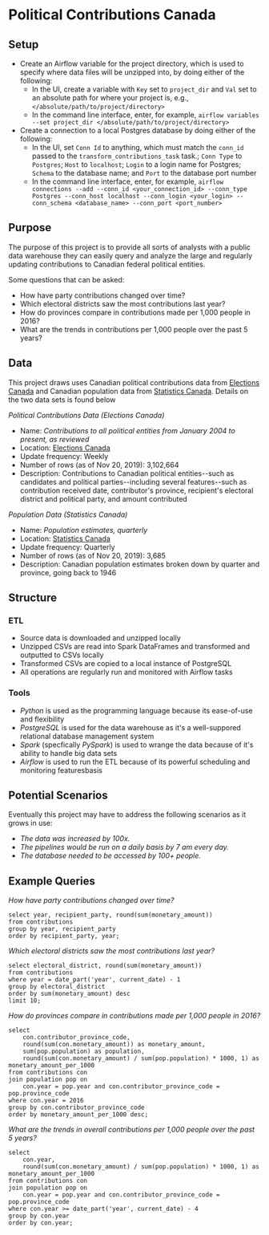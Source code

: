 # Political Contributions Canada

## Setup

* Create an Airflow variable for the project directory, which is used to specify where data files will be unzipped into, by doing either of the following:
    * In the UI, create a variable with `Key` set to `project_dir` and `Val` set to an absolute path for where your project is, e.g., `</absolute/path/to/project/directory>`
    * In the command line interface, enter, for example, `airflow variables --set project_dir </absolute/path/to/project/directory>`
* Create a connection to a local Postgres database by doing either of the following:
    * In the UI, set `Conn Id` to anything, which must match the `conn_id` passed to the `transform_contributions_task` task.; `Conn Type` to `Postgres`; `Host` to `localhost`; `Login` to a login name for Postgres; `Schema` to the database name; and `Port` to the database port number
    * In the command line interface, enter, for example, `airflow connections --add --conn_id <your_connection_id> --conn_type Postgres --conn_host localhost --conn_login <your_login> --conn_schema <database_name> --conn_port <port_number>`

## Purpose

The purpose of this project is to provide all sorts of analysts with a public
data warehouse they can easily query and analyze the large and regularly updating
contributions to Canadian federal political entities.

Some questions that can be asked:

* How have party contributions changed over time?
* Which electoral districts saw the most contributions last year?
* How do provinces compare in contributions made per 1,000 people in 2016?
* What are the trends in contributions per 1,000 people over the past 5 years?

## Data

This project draws uses Canadian political contributions data from
[Elections Canada](https://www.elections.ca/home.aspx) and Canadian population
data from [Statistics Canada](https://www.statcan.gc.ca/eng/start). Details on
the two data sets is found below

*Political Contributions Data (Elections Canada)*

* Name: _Contributions to all political entities from January 2004 to present, as reviewed_
* Location: [Elections Canada](https://www.elections.ca/content.aspx?section=fin&dir=oda&document=index&lang=e)
* Update frequency: Weekly
* Number of rows (as of Nov 20, 2019): 3,102,664
* Description: Contributions to Canadian political entities--such as candidates and political parties--including several features--such as contribution received date, contributor's province, recipient's electoral district and political party, and amount contributed

*Population Data (Statistics Canada)*

* Name: _Population estimates, quarterly_
* Location: [Statistics Canada](https://www150.statcan.gc.ca/t1/tbl1/en/tv.action?pid=1710000901)
* Update frequency: Quarterly
* Number of rows (as of Nov 20, 2019): 3,685
* Description: Canadian population estimates broken down by quarter and province, going back to 1946

## Structure

### ETL

* Source data is downloaded and unzipped locally
* Unzipped CSVs are read into Spark DataFrames and transformed and outputted to CSVs locally
* Transformed CSVs are copied to a local instance of PostgreSQL
* All operations are regularly run and monitored with Airflow tasks

### Tools

* *Python* is used as the programming language because its ease-of-use and flexibility
* *PostgreSQL* is used for the data warehouse as it's a well-suppored relational database management system
* *Spark* (specfically *PySpark*) is used to wrange the data because of it's ability to handle big data sets
* *Airflow* is used to run the ETL because of its powerful scheduling and monitoring featuresbasis

## Potential Scenarios

Eventually this project may have to address the following scenarios as it grows in use:

* *The data was increased by 100x.* 
* *The pipelines would be run on a daily basis by 7 am every day.* 
* *The database needed to be accessed by 100+ people.*

## Example Queries

*How have party contributions changed over time?*

```
select year, recipient_party, round(sum(monetary_amount))
from contributions
group by year, recipient_party
order by recipient_party, year;
```

*Which electoral districts saw the most contributions last year?*

```
select electoral_district, round(sum(monetary_amount))
from contributions
where year = date_part('year', current_date) - 1
group by electoral_district
order by sum(monetary_amount) desc
limit 10;
```

*How do provinces compare in contributions made per 1,000 people in 2016?*

```
select
    con.contributor_province_code,
    round(sum(con.monetary_amount)) as monetary_amount,
    sum(pop.population) as population,
    round(sum(con.monetary_amount) / sum(pop.population) * 1000, 1) as monetary_amount_per_1000
from contributions con
join population pop on
    con.year = pop.year and con.contributor_province_code = pop.province_code
where con.year = 2016
group by con.contributor_province_code
order by monetary_amount_per_1000 desc;
```

*What are the trends in overall contributions per 1,000 people over the past 5 years?*

```
select
    con.year,
    round(sum(con.monetary_amount) / sum(pop.population) * 1000, 1) as monetary_amount_per_1000
from contributions con
join population pop on
    con.year = pop.year and con.contributor_province_code = pop.province_code
where con.year >= date_part('year', current_date) - 4
group by con.year
order by con.year;
```